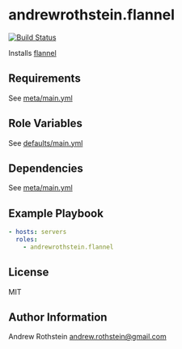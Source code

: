 andrewrothstein.flannel
=========
[![Build Status](https://travis-ci.org/andrewrothstein/ansible-flannel.svg?branch=master)](https://travis-ci.org/andrewrothstein/ansible-flannel)

Installs [flannel](https://github.com/coreos/flannel)

Requirements
------------

See [meta/main.yml](meta/main.yml)

Role Variables
--------------

See [defaults/main.yml](defaults/main.yml)

Dependencies
------------

See [meta/main.yml](meta/main.yml)

Example Playbook
----------------

```yml
- hosts: servers
  roles:
    - andrewrothstein.flannel
```

License
-------

MIT

Author Information
------------------

Andrew Rothstein <andrew.rothstein@gmail.com>
